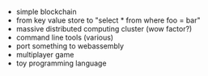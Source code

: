 
 - simple blockchain
 - from key value store to "select * from where foo = bar"
 - massive distributed computing cluster (wow factor?)
 - command line tools (various)
 - port something to webassembly
 - multiplayer game
 - toy programming language
